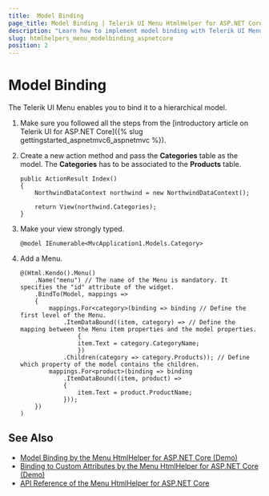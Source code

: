 ```yaml
---
title:  Model Binding
page_title: Model Binding | Telerik UI Menu HtmlHelper for ASP.NET Core
description: "Learn how to implement model binding with Telerik UI Menu HtmlHelper for ASP.NET Core (MVC 6 or ASP.NET Core MVC)."
slug: htmlhelpers_menu_modelbinding_aspnetcore
position: 2
---
```


# Model Binding

The Telerik UI Menu enables you to bind it to a hierarchical model.

1. Make sure you followed all the steps from the [introductory article on Telerik UI for ASP.NET Core]({% slug gettingstarted_aspnetmvc6_aspnetmvc %}).
1. Create a new action method and pass the **Categories** table as the model. The **Categories** has to be associated to the **Products** table.

    ```Razor
    public ActionResult Index()
    {
        NorthwindDataContext northwind = new NorthwindDataContext();

        return View(northwind.Categories);
    }
    ```

1. Make your view strongly typed.

    ```Razor
    @model IEnumerable<MvcApplication1.Models.Category>
    ```

1. Add a Menu.

    ```Razor
    @(Html.Kendo().Menu()
        .Name("menu") // The name of the Menu is mandatory. It specifies the "id" attribute of the widget.
        .BindTo(Model, mappings =>
        {
            mappings.For<category>(binding => binding // Define the first level of the Menu.
                .ItemDataBound((item, category) => // Define the mapping between the Menu item properties and the model properties.
                    {
                    item.Text = category.CategoryName;
                    })
                .Children(category => category.Products)); // Define which property of the model contains the children.
            mappings.For<product>(binding => binding
                .ItemDataBound((item, product) =>
                {
                    item.Text = product.ProductName;
                }));
        })
    )
    ```

## See Also

* [Model Binding by the Menu HtmlHelper for ASP.NET Core (Demo)](https://demos.telerik.com/aspnet-core/menu/modelbinding)
* [Binding to Custom Attributes by the Menu HtmlHelper for ASP.NET Core (Demo)](https://demos.telerik.com/aspnet-core/menu/menu-bind-attributes)
* [API Reference of the Menu HtmlHelper for ASP.NET Core](/api/menu)
